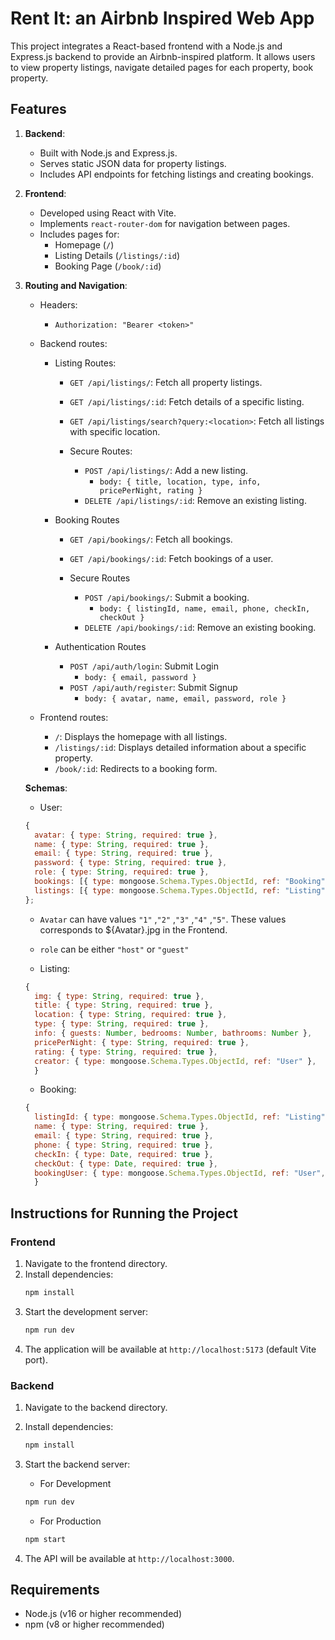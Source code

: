 # Rent It: an Airbnb Inspired Web App

This project integrates a React-based frontend with a Node.js and Express.js backend to provide an Airbnb-inspired platform. It allows users to view property listings, navigate detailed pages for each property, book property.

## Features

1. **Backend**:

   - Built with Node.js and Express.js.
   - Serves static JSON data for property listings.
   - Includes API endpoints for fetching listings and creating bookings.

2. **Frontend**:

   - Developed using React with Vite.
   - Implements `react-router-dom` for navigation between pages.
   - Includes pages for:
     - Homepage (`/`)
     - Listing Details (`/listings/:id`)
     - Booking Page (`/book/:id`)

3. **Routing and Navigation**:

   - Headers:
     - `Authorization: "Bearer <token>"`

   - Backend routes:

     - Listing Routes:

       - `GET /api/listings/`: Fetch all property listings.
       - `GET /api/listings/:id`: Fetch details of a specific listing.
       - `GET /api/listings/search?query:<location>`: Fetch all listings with specific location.

       - Secure Routes:
         - `POST /api/listings/`: Add a new listing.
           - `body: { title, location, type, info, pricePerNight, rating }`
         - `DELETE /api/listings/:id`: Remove an existing listing.

     - Booking Routes

       - `GET /api/bookings/`: Fetch all bookings.
       - `GET /api/bookings/:id`: Fetch bookings of a user.

       - Secure Routes
         - `POST /api/bookings/`: Submit a booking.
           - `body: { listingId, name, email, phone, checkIn, checkOut }`
         - `DELETE /api/bookings/:id`: Remove an existing booking.

     - Authentication Routes
       - `POST /api/auth/login`: Submit Login
         - `body: { email, password }`
       - `POST /api/auth/register`: Submit Signup
         - `body: { avatar, name, email, password, role }`

   - Frontend routes:
     - `/`: Displays the homepage with all listings.
     - `/listings/:id`: Displays detailed information about a specific property.
     - `/book/:id`: Redirects to a booking form.

   **Schemas**:

   - User:

   ```javascript
   {
     avatar: { type: String, required: true },
     name: { type: String, required: true },
     email: { type: String, required: true },
     password: { type: String, required: true },
     role: { type: String, required: true },
     bookings: [{ type: mongoose.Schema.Types.ObjectId, ref: "Booking" }],
     listings: [{ type: mongoose.Schema.Types.ObjectId, ref: "Listing" }],
   };
   ```

      - `Avatar` can have values `"1"` ,`"2"` ,`"3"` ,`"4"` ,`"5"`. These values corresponds to ${Avatar}.jpg in the Frontend.
      - `role` can be either `"host"` or `"guest"`

   - Listing:

   ```javascript
   {
     img: { type: String, required: true },
     title: { type: String, required: true },
     location: { type: String, required: true },
     type: { type: String, required: true },
     info: { guests: Number, bedrooms: Number, bathrooms: Number },
     pricePerNight: { type: String, required: true },
     rating: { type: String, required: true },
     creator: { type: mongoose.Schema.Types.ObjectId, ref: "User" },
     }
   ```

   - Booking:

   ```javascript
   {
     listingId: { type: mongoose.Schema.Types.ObjectId, ref: "Listing", required: true },
     name: { type: String, required: true },
     email: { type: String, required: true },
     phone: { type: String, required: true },
     checkIn: { type: Date, required: true },
     checkOut: { type: Date, required: true },
     bookingUser: { type: mongoose.Schema.Types.ObjectId, ref: "User", required: true },
     }
   ```

## Instructions for Running the Project

### Frontend

1. Navigate to the frontend directory.
2. Install dependencies:
   ```bash
   npm install
   ```
3. Start the development server:
   ```bash
   npm run dev
   ```
4. The application will be available at `http://localhost:5173` (default Vite port).

### Backend

1. Navigate to the backend directory.
2. Install dependencies:
   ```bash
   npm install
   ```
3. Start the backend server:

   - For Development

   ```bash
   npm run dev
   ```

   - For Production

   ```bash
   npm start
   ```

4. The API will be available at `http://localhost:3000`.

## Requirements

- Node.js (v16 or higher recommended)
- npm (v8 or higher recommended)

